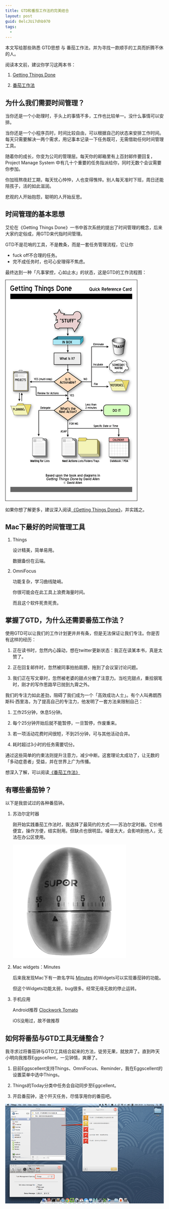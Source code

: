 ```yaml
---
title: GTD和番茄工作法的完美结合
layout: post
guid: 0elcJUi7dhb970
tags:
  - 
---
```


本文写给那些熟悉 GTD思想 与 番茄工作法，并为寻找一款顺手的工具而折腾不休的人。

阅读本文前，建议你学习这两本书：

1. [Getting Things Done](http://book.douban.com/subject/4849382/)

2. [番茄工作法](http://book.douban.com/subject/5916234/)

## 为什么我们需要时间管理？

当你还是一个小助理时，手头上的事情不多，工作也比较单一。没什么事情可以安排。

当你还是一个小程序员时，时间比较自由，可以根据自己的状态来安排工作时间。每天只需要解决一两个需求，用记事本记录一下任务既可，无需借助任何时间管理工具。

随着你的成长，你变为公司的管理层。每天你的邮箱里有上百封邮件要回复，Project Manage System 中有几十个重要的任务指派给你，同时无数个会议需要你参加。

你加班熬夜赶工期，每天忧心忡忡，人也变得憔悴。别人每天准时下班，周日还能陪孩子，活的如此滋润。

悲观的人开始抱怨，聪明的人开始反思。


## 时间管理的基本思想

艾伦在《Getting Things Done》一书中首次系统的提出了时间管理的概念，后来大家约定俗成，用GTD来代指时间管理。

GTD不是花哨的工具，不是教条，而是一套任务管理流程，它让你

* fuck off不合理的任务。
* 完不成任务时，也可心安理得不焦虑。

最终达到一种「凡事掌控，心如止水」的状态，这是GTD的工作流程图：

<span class="image-600">![](/media/files/2013/sep/07-2.jpg)</span>

如果你想了解更多，建议深入阅读[《Getting Things Done》](http://book.douban.com/subject/4849382/)，并实践之。

## Mac下最好的时间管理工具

1. Things

	设计精美，简单易用。
	
	数据备份在云端。


2. OmniFocus
	
	功能复杂，学习曲线陡峭。
	
	你很可能会在此工具上浪费海量时间。
	
	而且这个软件死贵死贵。


## 掌握了GTD，为什么还需要番茄工作法？

使用GTD可以让我们的工作计划更井井有条，但是无法保证让我们专注。你是否有这样的经历：

1. 正在读书时，忽然内心躁动，想在twitter更新状态：我正在读某本书，真是太赞了。

2. 正在回复邮件时，忽然被同事拍拍肩膀，拖到了会议室讨论问题。

3. 我们正在写文章时，忽然被老婆的甜点分散了注意力。当吃完甜点，重拾钢笔时，刚才的写作思路早已抛到九霄之外。

我们的专注力如此差劲，阻碍了我们成为一个「高效成功人士」。有个人叫弗朗西斯科·西里洛，为了提高自己的专注力，他发明了一套方法来限制自己：

1. 工作25分钟，休息5分钟。

2. 每个25分钟开始后就不能暂停，一旦暂停，作废重来。

3. 若一项活动花费时间很短，不到25分钟，可与其他活动合并。

4. 耗时超过3小时的任务需要切分。

通过这些简单的约束法则提升注意力，减少中断。这套理论太成功了，让无数的「多动症患者」受益，并在世界上广为传播。

想深入了解，可以阅读[《番茄工作法》](http://book.douban.com/subject/5916234/)

## 有哪些番茄钟？

以下是我尝试过的各种番茄钟。

1. 苏泊尔定时器

	刚开始实践番茄工作法时，我选择了最简约的方式——苏泊尔定时器。它价格便宜，操作方便，结实耐用。但缺点也很明显。噪音太大，会影响到他人，无法在办公区使用。

	<span class="image-600">![](/media/files/2013/sep/07-1.jpg)</span>

2. Mac widgets：Minutes

	后来我发现Mac下有一款名字叫 [Minutes](http://www.apple.com/downloads/dashboard/calculate_convert/minutes.html) 的Widgets可以实现番茄钟的功能。
	
	但这个Widgets功能太弱，bug很多。经常无缘无故的停止运转。

3. 手机应用
	
	Android推荐 [Clockwork Tomato](https://play.google.com/store/apps/details?id=net.phlam.android.clockworktomato&hl=en) 
	
	iOS没用过，故不做推荐


## 如何将番茄与GTD工具无缝整合？

我寻求过将番茄钟与GTD工具结合起来的方法，徒劳无果，就放弃了。直到昨天小明向我推荐Eggscellent，一见钟情，爽爆了。

1. 目前Eggscellent支持Things、OmniFocus、Reminder，我在Eggscellent的设置菜单中选中Things。

2. Things的Today分类中任务会自动同步至Eggcellent。

3. 开启番茄钟，逐个歼灭任务，尽情享用你的番茄吧。

<span class="image-1000">![](/media/files/2013/sep/07-3.png)</span>

